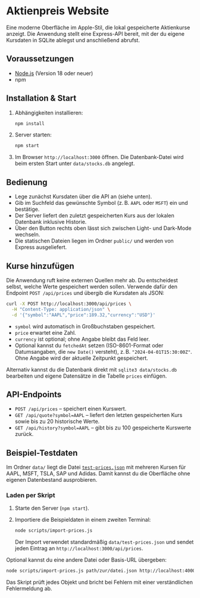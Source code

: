 # Aktienpreis Website

Eine moderne Oberfläche im Apple-Stil, die lokal gespeicherte Aktienkurse
anzeigt. Die Anwendung stellt eine Express-API bereit, mit der du eigene
Kursdaten in SQLite ablegst und anschließend abrufst.

## Voraussetzungen
- [Node.js](https://nodejs.org/) (Version 18 oder neuer)
- npm

## Installation & Start
1. Abhängigkeiten installieren:
   ```bash
   npm install
   ```
2. Server starten:
   ```bash
   npm start
   ```
3. Im Browser `http://localhost:3000` öffnen. Die Datenbank-Datei wird beim
   ersten Start unter `data/stocks.db` angelegt.

## Bedienung
- Lege zunächst Kursdaten über die API an (siehe unten).
- Gib im Suchfeld das gewünschte Symbol (z. B. `AAPL` oder `MSFT`) ein und
  bestätige.
- Der Server liefert den zuletzt gespeicherten Kurs aus der lokalen Datenbank
  inklusive Historie.
- Über den Button rechts oben lässt sich zwischen Light- und Dark-Mode wechseln.
- Die statischen Dateien liegen im Ordner `public/` und werden von Express
  ausgeliefert.

## Kurse hinzufügen
Die Anwendung ruft keine externen Quellen mehr ab. Du entscheidest selbst,
welche Werte gespeichert werden sollen. Verwende dafür den Endpoint
`POST /api/prices` und übergib die Kursdaten als JSON:

```bash
curl -X POST http://localhost:3000/api/prices \
  -H "Content-Type: application/json" \
  -d '{"symbol":"AAPL","price":189.32,"currency":"USD"}'
```

- `symbol` wird automatisch in Großbuchstaben gespeichert.
- `price` erwartet eine Zahl.
- `currency` ist optional; ohne Angabe bleibt das Feld leer.
- Optional kannst du `fetchedAt` setzen (ISO-8601-Format oder Datumsangaben,
  die `new Date()` versteht), z. B. `"2024-04-01T15:30:00Z"`. Ohne Angabe wird
  der aktuelle Zeitpunkt gespeichert.

Alternativ kannst du die Datenbank direkt mit `sqlite3 data/stocks.db`
bearbeiten und eigene Datensätze in die Tabelle `prices` einfügen.

## API-Endpoints
- `POST /api/prices` – speichert einen Kurswert.
- `GET /api/quote?symbol=AAPL` – liefert den letzten gespeicherten Kurs sowie
  bis zu 20 historische Werte.
- `GET /api/history?symbol=AAPL` – gibt bis zu 100 gespeicherte Kurswerte zurück.

## Beispiel-Testdaten
Im Ordner `data/` liegt die Datei [`test-prices.json`](data/test-prices.json) mit
mehreren Kursen für AAPL, MSFT, TSLA, SAP und Adidas. Damit kannst du die
Oberfläche ohne eigenen Datenbestand ausprobieren.

### Laden per Skript
1. Starte den Server (`npm start`).
2. Importiere die Beispieldaten in einem zweiten Terminal:

   ```bash
   node scripts/import-prices.js
   ```

   Der Import verwendet standardmäßig `data/test-prices.json` und sendet jeden
   Eintrag an `http://localhost:3000/api/prices`.

Optional kannst du eine andere Datei oder Basis-URL übergeben:

```bash
node scripts/import-prices.js path/zur/datei.json http://localhost:4000
```

Das Skript prüft jedes Objekt und bricht bei Fehlern mit einer verständlichen
Fehlermeldung ab.

